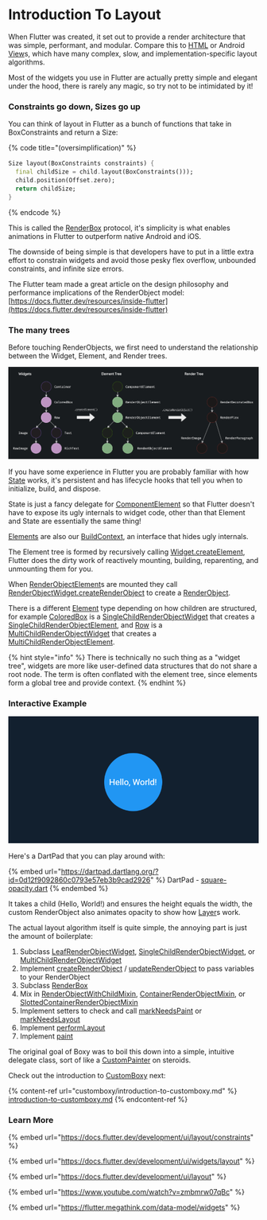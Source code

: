 # Introduction To Layout

When Flutter was created, it set out to provide a render architecture that was simple, performant, and modular. Compare this to [HTML](https://developer.chrome.com/articles/layoutng/) or Android [View](https://developer.android.com/reference/android/view/View)s, which have many complex, slow, and implementation-specific layout algorithms.

Most of the widgets you use in Flutter are actually pretty simple and elegant under the hood, there is rarely any magic, so try not to be intimidated by it!

### Constraints go down, Sizes go up

You can think of layout in Flutter as a bunch of functions that take in BoxConstraints and return a Size:

{% code title="(oversimplification)" %}
```dart
Size layout(BoxConstraints constraints) {
  final childSize = child.layout(BoxConstraints()));
  child.position(Offset.zero);
  return childSize;
}
```
{% endcode %}

This is called the [RenderBox](https://api.flutter.dev/flutter/rendering/RenderBox-class.html) protocol, it's simplicity is what enables animations in Flutter to outperform native Android and iOS.

The downside of being simple is that developers have to put in a little extra effort to constrain widgets and avoid those pesky flex overflow, unbounded constraints, and infinite size errors.

The Flutter team made a great article on the design philosophy and performance implications of the RenderObject model: [https://docs.flutter.dev/resources/inside-flutter](https://docs.flutter.dev/resources/inside-flutter)

### The many trees

Before touching RenderObjects, we first need to understand the relationship between the Widget, Element, and Render trees.

![](.gitbook/assets/trees.png)

If you have some experience in Flutter you are probably familiar with how [State](https://api.flutter.dev/flutter/widgets/State-class.html) works, it's persistent and has lifecycle hooks that tell you when to initialize, build, and dispose.

State is just a fancy delegate for [ComponentElement](https://api.flutter.dev/flutter/widgets/ComponentElement-class.html) so that Flutter doesn't have to expose its ugly internals to widget code, other than that Element and State are essentially the same thing!

[Elements](https://api.flutter.dev/flutter/widgets/Element-class.html) are also our [BuildContext](https://api.flutter.dev/flutter/widgets/BuildContext-class.html), an interface that hides ugly internals.

The Element tree is formed by recursively calling [Widget.createElement](https://api.flutter.dev/flutter/widgets/Widget/createElement.html), Flutter does the dirty work of reactively mounting, building, reparenting, and unmounting them for you.

When [RenderObjectElement](https://api.flutter.dev/flutter/widgets/RenderObjectElement-class.html)s are mounted they call [RenderObjectWidget.createRenderObject](https://api.flutter.dev/flutter/widgets/RenderObjectWidget/createRenderObject.html) to create a [RenderObject](https://api.flutter.dev/flutter/rendering/RenderObject-class.html).

There is a different [Element](https://api.flutter.dev/flutter/widgets/Element-class.html) type depending on how children are structured, for example [ColoredBox](https://api.flutter.dev/flutter/widgets/ColoredBox-class.html) is a [SingleChildRenderObjectWidget](https://api.flutter.dev/flutter/widgets/SingleChildRenderObjectWidget-class.html) that creates a [SingleChildRenderObjectElement](https://api.flutter.dev/flutter/widgets/SingleChildRenderObjectElement-class.html), and [Row](https://api.flutter.dev/flutter/widgets/Row-class.html) is a [MultiChildRenderObjectWidget](https://api.flutter.dev/flutter/widgets/MultiChildRenderObjectWidget-class.html) that creates a [MultiChildRenderObjectElement](https://api.flutter.dev/flutter/widgets/MultiChildRenderObjectElement-class.html).

{% hint style="info" %}
There is technically no such thing as a "widget tree", widgets are more like user-defined data structures that do not share a root node. The term is often conflated with the element tree, since elements form a global tree and provide context.
{% endhint %}

### Interactive Example

![](<.gitbook/assets/image (2).png>)

Here's a DartPad that you can play around with:

{% embed url="https://dartpad.dartlang.org/?id=0d12f9092860c0793e57eb3b9cad2926" %}
DartPad - [square-opacity.dart](https://gist.github.com/PixelToast/0d12f9092860c0793e57eb3b9cad2926)
{% endembed %}

It takes a child (Hello, World!) and ensures the height equals the width, the custom RenderObject also animates opacity to show how [Layer](https://api.flutter.dev/flutter/rendering/Layer-class.html)s work.

The actual layout algorithm itself is quite simple, the annoying part is just the amount of boilerplate:

1. Subclass [LeafRenderObjectWidget](https://api.flutter.dev/flutter/widgets/LeafRenderObjectWidget-class.html), [SingleChildRenderObjectWidget](https://api.flutter.dev/flutter/widgets/SingleChildRenderObjectWidget-class.html), or [MultiChildRenderObjectWidget](https://api.flutter.dev/flutter/widgets/MultiChildRenderObjectWidget-class.html)
2. Implement [createRenderObject](https://api.flutter.dev/flutter/widgets/RenderObjectWidget/createRenderObject.html) / [updateRenderObject](https://api.flutter.dev/flutter/widgets/RenderObjectWidget/updateRenderObject.html) to pass variables to your RenderObject
3. Subclass [RenderBox](https://api.flutter.dev/flutter/rendering/RenderBox-class.html)
4. Mix in [RenderObjectWithChildMixin](https://api.flutter.dev/flutter/rendering/RenderObjectWithChildMixin-mixin.html), [ContainerRenderObjectMixin](https://api.flutter.dev/flutter/rendering/ContainerRenderObjectMixin-mixin.html), or [SlottedContainerRenderObjectMixin](https://api.flutter.dev/flutter/widgets/SlottedContainerRenderObjectMixin-mixin.html)
5. Implement setters to check and call [markNeedsPaint](https://api.flutter.dev/flutter/rendering/RenderObject/markNeedsPaint.html) or [markNeedsLayout](https://api.flutter.dev/flutter/rendering/RenderObject/markNeedsLayout.html)
6. Implement [performLayout](https://api.flutter.dev/flutter/rendering/RenderBox/performLayout.html)
7. Implement [paint](https://api.flutter.dev/flutter/rendering/RenderObject/paint.html)

The original goal of Boxy was to boil this down into a simple, intuitive delegate class, sort of like a [CustomPainter](https://api.flutter.dev/flutter/rendering/CustomPainter-class.html) on steroids.

Check out the introduction to [CustomBoxy](https://pub.dev/documentation/boxy/latest/boxy/CustomBoxy-class.html) next:

{% content-ref url="customboxy/introduction-to-customboxy.md" %}
[introduction-to-customboxy.md](customboxy/introduction-to-customboxy.md)
{% endcontent-ref %}

### Learn More

{% embed url="https://docs.flutter.dev/development/ui/layout/constraints" %}

{% embed url="https://docs.flutter.dev/development/ui/widgets/layout" %}

{% embed url="https://docs.flutter.dev/development/ui/layout" %}

{% embed url="https://www.youtube.com/watch?v=zmbmrw07qBc" %}

{% embed url="https://flutter.megathink.com/data-model/widgets" %}
